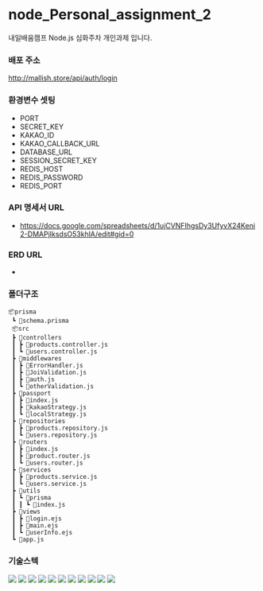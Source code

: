 # node_Personal_assignment_2

내일배움캠프 Node.js 심화주차 개인과제 입니다.

### 배포 주소

http://mallish.store/api/auth/login

### 환경변수 셋팅

- PORT
- SECRET_KEY
- KAKAO_ID
- KAKAO_CALLBACK_URL
- DATABASE_URL
- SESSION_SECRET_KEY
- REDIS_HOST
- REDIS_PASSWORD
- REDIS_PORT

### API 명세서 URL

- https://docs.google.com/spreadsheets/d/1ujCVNFIhgsDy3UfyvX24Keni2-DMAPjIksdsO53khlA/edit#gid=0

### ERD URL

-

### 폴더구조

```
📦prisma
 ┗ 📜schema.prisma
 📦src
 ┣ 📂controllers
 ┃ ┣ 📜products.controller.js
 ┃ ┗ 📜users.controller.js
 ┣ 📂middlewares
 ┃ ┣ 📜ErrorHandler.js
 ┃ ┣ 📜JoiValidation.js
 ┃ ┣ 📜auth.js
 ┃ ┗ 📜otherValidation.js
 ┣ 📂passport
 ┃ ┣ 📜index.js
 ┃ ┣ 📜kakaoStrategy.js
 ┃ ┗ 📜localStrategy.js
 ┣ 📂repositories
 ┃ ┣ 📜products.repository.js
 ┃ ┗ 📜users.repository.js
 ┣ 📂routers
 ┃ ┣ 📜index.js
 ┃ ┣ 📜product.router.js
 ┃ ┗ 📜users.router.js
 ┣ 📂services
 ┃ ┣ 📜products.service.js
 ┃ ┗ 📜users.service.js
 ┣ 📂utils
 ┃ ┗ 📂prisma
 ┃ ┃ ┗ 📜index.js
 ┣ 📂views
 ┃ ┣ 📜login.ejs
 ┃ ┣ 📜main.ejs
 ┃ ┗ 📜userInfo.ejs
 ┗ 📜app.js
```

### 기술스텍

<div>
<img src="https://img.shields.io/badge/보일내용-배경색상?style=for-the-badge&logo=제공하는이름&logoColor=내용색상">

<img src="https://img.shields.io/badge/javaScript-F7DF1E?style=for-the-badge&logo=javaScript&logoColor=black">

<img src="https://img.shields.io/badge/Node.js-339933?style=for-the-badge&logo=Node.js&logoColor=white">

<img src="https://img.shields.io/badge/express-000000?style=for-the-badge&logo=express&logoColor=white">

<img src="https://img.shields.io/badge/MySQL-4479A1?style=for-the-badge&logo=MySQL&logoColor=white">

<img src="https://img.shields.io/badge/Amazon RDS-527FFF?style=for-the-badge&logo=Amazon RDS&logoColor=white">

<img src="https://img.shields.io/badge/Prisma-2D3748?style=for-the-badge&logo=Prisma&logoColor=white">

<img src="https://img.shields.io/badge/Redis-DC382D?style=for-the-badge&logo=Redis&logoColor=white">

<img src="https://img.shields.io/badge/Passport-34E27A?style=for-the-badge&logo=Passport&logoColor=black">

<img src="https://img.shields.io/badge/Amazon EC2-FF9900?style=for-the-badge&logo=Amazon EC2&logoColor=black">

<img src="https://img.shields.io/badge/Ubuntu-E95420?style=for-the-badge&logo=Ubuntu&logoColor=white">
</div>
